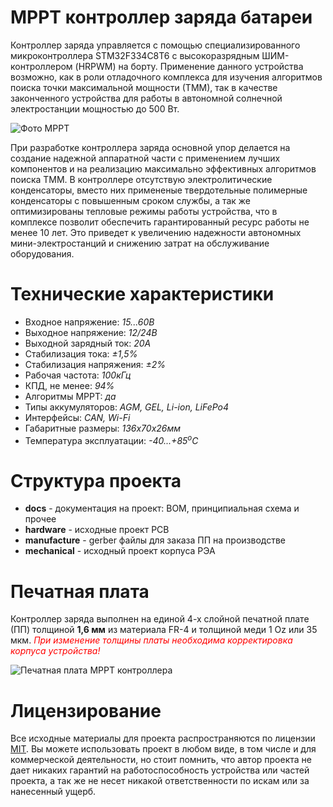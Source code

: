 # МРРТ контроллер заряда батареи

Контроллер заряда управляется с помощью специализированного микроконтроллера STM32F334C8T6 с высокоразрядным ШИМ-контроллером (HRPWM) на борту. Применение данного устройства возможно, как в роли отладочного комплекса для изучения алгоритмов поиска точки максимальной мощности (ТММ), так в качестве законченного устройства для работы в автономной солнечной электростанции мощностью до 500 Вт.

![Фото МРРТ](https://habrastorage.org/webt/m9/jz/zv/m9jzzv8udvu62hfujno-cwyeerg.jpeg)

При разработке контроллера заряда основной упор делается на создание надежной аппаратной части с применением лучших компонентов и на реализацию максимально эффективных алгоритмов поиска ТММ. В контроллере отсутствую электролитические конденсаторы, вместо них примененые твердотельные полимерные конденсаторы с повышенным сроком службы, а так же оптимизированы тепловые режимы работы устройства, что в комплексе позволит обеспечить гарантированный ресурс работы не менее 10 лет. Это приведет к увеличению надежности автономных мини-электростанций и снижению затрат на обслуживание оборудования.

# Технические характеристики

* Входное напряжение: *15...60В*
* Выходное напряжение: *12/24В*
* Выходной зарядный ток: *20А*
* Стабилизация тока: *±1,5%*
* Стабилизация напряжения: *±2%*
* Рабочая частота: *100кГц*
* КПД, не менее: *94%*
* Алгоритмы МРРТ: *да*
* Типы аккумуляторов: *AGM, GEL, Li-ion, LiFePo4*
* Интерфейсы: *CAN, Wi-Fi*
* Габаритные размеры: *136х70х26мм*
* Температура эксплуатации: *-40...+85<sup>o</sup>C*

# Структура проекта

* **docs** - документация на проект: ВОМ, принципиальная схема и прочее
* **hardware** - исходные проект PCB
* **manufacture** - gerber файлы для заказа ПП на производстве
* **mechanical** - исходный проект корпуса РЭА

# Печатная плата

Контроллер заряда выполнен на единой 4-х слойной печатной плате (ПП) толщиной **1,6 мм** из материала FR-4 и толщиной меди 1 Oz или 35 мкм. <font color="red">*При изменение толщины платы необходима корректировка корпуса устройства!*</font>

![Печатная плата МРРТ контроллера](https://habrastorage.org/webt/_t/5y/04/_t5y04h44n1iqy3mmhm5vbnzupa.jpeg)

# Лицензирование

Все исходные материалы для проекта распространяются по лицензии [MIT](./LICENSE "Описание лицензии"). Вы можете использовать проект в любом виде, в том числе и для коммерческой деятельности, но стоит помнить, что автор проекта не дает никаких гарантий на работоспособность устройства или частей проекта, а так же не несет никакой ответственности по искам или за нанесенный ущерб.
